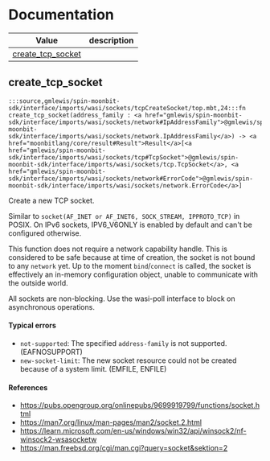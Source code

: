 # Documentation
|Value|description|
|---|---|
|[create\_tcp\_socket](#create_tcp_socket)||

## create\_tcp\_socket

```moonbit
:::source,gmlewis/spin-moonbit-sdk/interface/imports/wasi/sockets/tcpCreateSocket/top.mbt,24:::fn create_tcp_socket(address_family : <a href="gmlewis/spin-moonbit-sdk/interface/imports/wasi/sockets/network#IpAddressFamily">@gmlewis/spin-moonbit-sdk/interface/imports/wasi/sockets/network.IpAddressFamily</a>) -> <a href="moonbitlang/core/result#Result">Result</a>[<a href="gmlewis/spin-moonbit-sdk/interface/imports/wasi/sockets/tcp#TcpSocket">@gmlewis/spin-moonbit-sdk/interface/imports/wasi/sockets/tcp.TcpSocket</a>, <a href="gmlewis/spin-moonbit-sdk/interface/imports/wasi/sockets/network#ErrorCode">@gmlewis/spin-moonbit-sdk/interface/imports/wasi/sockets/network.ErrorCode</a>]
```

 Create a new TCP socket.

 Similar to `socket(AF_INET or AF_INET6, SOCK_STREAM, IPPROTO_TCP)` in POSIX.
On IPv6 sockets, IPV6\_V6ONLY is enabled by default and can't be configured otherwise.

 This function does not require a network capability handle. This is considered to be safe because
at time of creation, the socket is not bound to any `network` yet. Up to the moment `bind`/`connect`
is called, the socket is effectively an in-memory configuration object, unable to communicate with the outside world.

 All sockets are non-blocking. Use the wasi-poll interface to block on asynchronous operations.

 #### Typical errors
 - `not-supported`:     The specified `address-family` is not supported. (EAFNOSUPPORT)
 - `new-socket-limit`:  The new socket resource could not be created because of a system limit. (EMFILE, ENFILE)

 #### References
 - <https://pubs.opengroup.org/onlinepubs/9699919799/functions/socket.html>
 - <https://man7.org/linux/man-pages/man2/socket.2.html>
 - <https://learn.microsoft.com/en-us/windows/win32/api/winsock2/nf-winsock2-wsasocketw>
 - <https://man.freebsd.org/cgi/man.cgi?query=socket&sektion=2>
